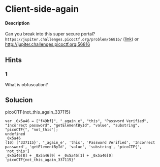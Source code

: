 # Client-side-again

#### Description
Can you break into this super secure portal? `https://jupiter.challenges.picoctf.org/problem/56816/` ([link](https://jupiter.challenges.picoctf.org/problem/56816/)) or http://jupiter.challenges.picoctf.org:56816

## Hints
### 1
What is obfuscation?

## Solucion

picoCTF{not_this_again_337115}

```
var _0x5a46 = ["f49bf}", "_again_e", "this", "Password Verified", "Incorrect password", "getElementById", "value", "substring", "picoCTF{", "not_this"];
undefined
_0x5a46
(10) ['337115}', '_again_e', 'this', 'Password Verified', 'Incorrect password', 'getElementById', 'value', 'substring', 'picoCTF{', 'not_this']
_0x5a46[8] + _0x5a46[9] + _0x5a46[1] + _0x5a46[0]
'picoCTF{not_this_again_337115}'
```
